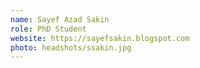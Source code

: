 ```yaml
---
name: Sayef Azad Sakin
role: PhD Student
website: https://sayefsakin.blogspot.com
photo: headshots/ssakin.jpg
---
```


